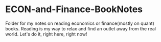# ECON-and-Finance-BookNotes
Folder for my notes on reading economics or finance(mostly on quant) books. Reading is my way to relax and find an outlet away from the real world. Let's do it, right here, right now!

